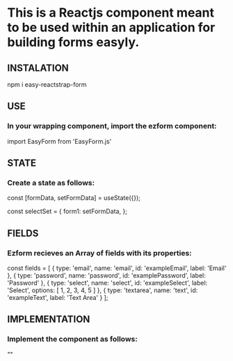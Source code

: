 # This is a Reactjs component meant to be used within an application for building forms easyly.

## INSTALATION

npm i easy-reactstrap-form

## USE

### In your wrapping component, import the ezform component:

import EasyForm from 'EasyForm.js'

## STATE

### Create a state as follows:

const [formData, setFormData] = useState({});

const selectSet = {
  form1: setFormData,
};

## FIELDS

### Ezform recieves an Array of fields with its properties:

const fields = [
  { type: 'email',
    name: 'email',
    id: 'exampleEmail',
    label: 'Email'
  }, 
  {
    type: 'password',
    name: 'password',
    id: 'examplePassword',
    label: 'Password'
  }, 
  {
    type: 'select',
    name: 'select',
    id: 'exampleSelect',
    label: 'Select',
    options: [
      1,
      2,
      3,
      4,
      5
    ]
  },
  { type: 'textarea',
    name: 'text',
    id: 'exampleText',
    label: 'Text Area'
  }
];

## IMPLEMENTATION

### Implement the component as follows:

"<EasyForm id="form1" fields={fields} set={selectSet} />"
